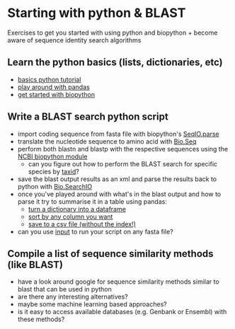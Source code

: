 # Starting with python & BLAST

Exercises to get you started with using python and biopython + become aware of sequence identity search algorithms 


## Learn the python basics (lists, dictionaries, etc)
- [basics python tutorial](https://www.learnpython.org/en/Welcome)
- [play around with pandas](https://pandas.pydata.org/pandas-docs/stable/user_guide/10min.html)
- [get started with biopython](https://www.tutorialspoint.com/biopython/biopython_introduction.htm)


## Write a BLAST search python script

- import coding sequence from fasta file with biopython's [SeqIO.parse](https://biopython.org/wiki/SeqIO)
- translate the nucleotide sequence to amino acid with [Bio.Seq](https://biopython.org/docs/1.75/api/Bio.Seq.html)
- perform both blastn and blastp with the respective sequences using the [NCBI biopython module](https://biopython.org/docs/1.75/api/Bio.Blast.NCBIWWW.html)
	- can you figure out how to perform the BLAST search for specific species by [taxid](https://www.ncbi.nlm.nih.gov/Taxonomy/Browser/wwwtax.cgi)? 
- save the blast output  results as an xml and parse the results back to python with [Bio.SearchIO](https://biopython.org/docs/1.75/api/Bio.SearchIO.html)
- once you've played around with what's in the blast output and how to parse it try to summarise it in a table using pandas:
	- [turn a dictionary into a dataframe](https://pandas.pydata.org/pandas-docs/stable/reference/api/pandas.DataFrame.from_dict.html)
	- [sort by any column you want](https://pandas.pydata.org/pandas-docs/stable/reference/api/pandas.DataFrame.sort_values.html)
	- [save to a csv file (without the index!)](https://pandas.pydata.org/docs/reference/api/pandas.DataFrame.to_csv.html)
- can you use [input](https://www.w3schools.com/python/ref_func_input.asp) to run your script on any fasta file?



## Compile a list of sequence similarity methods (like BLAST)
- have a look around google for sequence similarity methods similar to blast that can be used in python
- are there any interesting alternatives?
- maybe some machine learning based approaches?
- is it easy to access available databases (e.g. Genbank or Ensembl) with these methods?

